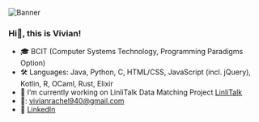 ![Banner](
https://media.giphy.com/media/v1.Y2lkPTc5MGI3NjExNjZwNjRrY3NuYXVpMDhzbXY0bWxubDlxenNxMXFiMGpnYWxzcXpzMSZlcD12MV9pbnRlcm5hbF9naWZfYnlfaWQmY3Q9Zw/L1R1tvI9svkIWwpVYr/giphy.gif)
### Hi👋, this is Vivian!

- 🎓 BCIT (Computer Systems Technology, Programming Paradigms Option)
- 🛠️ Languages: Java, Python, C, HTML/CSS, JavaScript (incl. jQuery), Kotlin, R, OCaml, Rust, Elixir
- 🔭 I’m currently working on LinliTalk Data Matching Project [LinliTalk](https://www.linlitalk.com/)
- 📧: vivianrachel940@gmail.com
- 🔗 [LinkedIn](https://www.linkedin.com/in/vivian55/)


<!--
**Thant-alt/Thant-alt** is a ✨ _special_ ✨ repository because its `README.md` (this file) appears on your GitHub profile.

Here are some ideas to get you started:

- 🔭 I’m currently working on ...
- 🌱 I’m currently learning ...
- 👯 I’m looking to collaborate on ...
- 🤔 I’m looking for help with ...
- 💬 Ask me about ...
- 📫 How to reach me: ...
- 😄 Pronouns: ...
- ⚡ Fun fact: ...
-->

